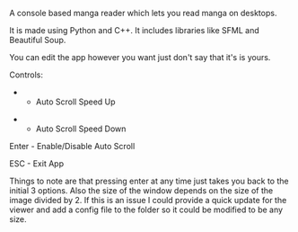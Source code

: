 A console based manga reader which lets you read manga on desktops.

It is made using Python and C++. It includes libraries like SFML and Beautiful Soup.

You can edit the app however you want just don't say that it's is yours.

Controls:

+ - Auto Scroll Speed Up

- - Auto Scroll Speed Down

Enter - Enable/Disable Auto Scroll

ESC - Exit App

Things to note are that pressing enter at any time just takes you back to the initial 3 options. Also the size of the window depends on the size of the image divided by 2. If this is an issue I could provide a quick update for the viewer and add a config file to the folder so it could be modified to be any size.
